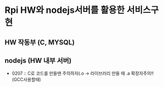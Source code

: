 # Rpi HW와 nodejs서버를 활용한 서비스구현
## HW 작동부 (C, MYSQL)
## nodejs (HW 내부 서버)



- 0207 :: C로 코드를 만들땐 주의하자(.o -> 라이브러리 만들 때 .a 확장자주의!! (GCC사용할때)
